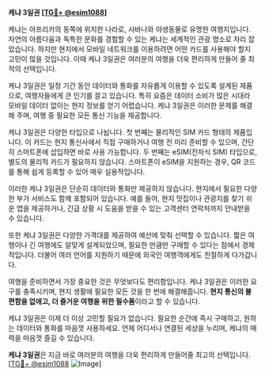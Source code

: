 **케냐 3일권 [[TG💪+ @esim1088](https://t.me/s/esim1088)]**

케냐는 아프리카의 동쪽에 위치한 나라로, 사바나와 야생동물로 유명한 여행지입니다. 자연의 아름다움과 독특한 문화를 경험할 수 있는 케냐는 세계적인 관광 명소로 자리 잡았습니다. 하지만 현지에서 모바일 네트워크를 이용하려면 어떤 카드를 사용해야 할지 고민이 많을 것입니다. 이때 케냐 3일권은 여러분의 여행을 더욱 편리하게 만들어 줄 최적의 선택입니다.

케냐 3일권은 일정 기간 동안 데이터와 통화를 자유롭게 이용할 수 있도록 설계된 제품으로, 여행자들에게 큰 인기를 끌고 있습니다. 특히 요즘은 데이터 소비가 많은 시대라 모바일 데이터 없이는 현지 정보를 얻기 어렵습니다. 케냐 3일권은 이러한 문제를 해결해 주며, 여행 중 필요한 모든 통신 기능을 제공합니다.

케냐 3일권은 다양한 타입으로 나뉩니다. 첫 번째는 물리적인 SIM 카드 형태의 제품입니다. 이 카드는 현지 통신사에서 직접 구매하거나 여행 전 미리 준비할 수 있으며, 간단히 스마트폰에 삽입하면 바로 사용 가능합니다. 두 번째는 eSIM(전자식 SIM) 타입으로, 별도의 물리적 카드가 필요하지 않습니다. 스마트폰이 eSIM을 지원하는 경우, QR 코드를 통해 쉽게 등록할 수 있어 매우 실용적입니다.

이러한 케냐 3일권은 단순히 데이터와 통화만 제공하지 않습니다. 현지에서 필요한 다양한 부가 서비스도 함께 포함되어 있습니다. 예를 들어, 현지 맛집이나 관광지를 찾기 쉬운 앱을 제공하거나, 긴급 상황 시 도움을 받을 수 있는 고객센터 연락처까지 안내받을 수 있습니다.

또한 케냐 3일권은 다양한 가격대를 제공하여 예산에 맞춰 선택할 수 있습니다. 짧은 여행이나 긴 여행에도 알맞게 설계되었으며, 필요한 만큼만 구매할 수 있다는 점에서 경제적입니다. 더불어 여러 언어를 지원하기 때문에 외국인 여행객에게도 친절하게 다가갑니다.

여행을 준비하면서 가장 중요한 것은 무엇보다도 편리함입니다. 케냐 3일권은 이러한 요구를 충족시키며, 현지 생활에 필요한 모든 것을 한 번에 해결해줍니다. **현지 통신의 불편함을 없애고, 더 즐거운 여행을 위한 필수품**이라고 할 수 있습니다.

케냐 3일권은 이제 더 이상 고민할 필요가 없습니다. 필요한 순간에 즉시 구매하고, 원하는 데이터와 통화를 마음껏 사용하세요. 언제 어디서나 연결된 세상을 누리며, 케냐의 매력을 마음껏 즐길 수 있습니다.

**케냐 3일권**은 지금 바로 여러분의 여행을 더욱 편리하게 만들어줄 최고의 선택입니다. [[TG💪+ @esim1088](https://t.me/s/esim1088) ![Image](https://i.postimg.cc/Y0z9fWf4/image.png)]